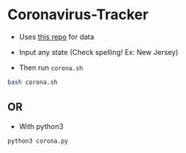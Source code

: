 # Coronavirus-Tracker

- Uses [this repo](https://github.com/nytimes/covid-19-data) for data

- Input any state (Check spelling! Ex: New Jersey)
- Then run `corona.sh`

```bash
bash corona.sh
```

## OR

- With python3

```python3
python3 corona.py
```
